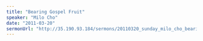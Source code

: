 ```yaml
---
title: "Bearing Gospel Fruit"
speaker: "Milo Cho"
date: "2011-03-20"
sermonUrl: "http://35.190.93.184/sermons/20110320_sunday_milo_cho_bearing_gospel_fruit.mp3"
---
```

